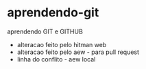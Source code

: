 # aprendendo-git
aprendendo GIT e GITHUB
* alteracao feito pelo hitman web
* alteracao feito pelo aew - para pull request
* linha do conflito - aew local
